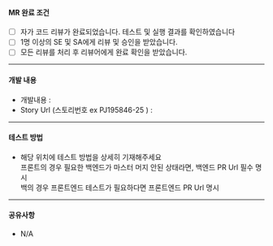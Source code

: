 #### MR 완료 조건
- [ ] 자가 코드 리뷰가 완료되었습니다. 테스트 및 실행 결과를 확인하였습니다
- [ ] 1명 이상의 SE 및 SA에게 리뷰 및 승인을 받았습니다.
- [ ] 모든 리뷰를 처리 후 리뷰어에게 완료 확인을 받았습니다.
---
#### 개발 내용
- 개발내용 :
- Story Url (스토리번호 ex PJ195846-25 ) :
---
#### 테스트 방법
- 해당 위치에 테스트 방법을 상세히 기재해주세요 <br/>
프론트의 경우 필요한 백엔드가 마스터 머지 안된 상태라면, 백엔드 PR Url 필수 명시 <br/>
백의 경우 프론트엔드 테스트가 필요하다면 프론트엔드 PR Url 명시
---
#### 공유사항
- N/A
